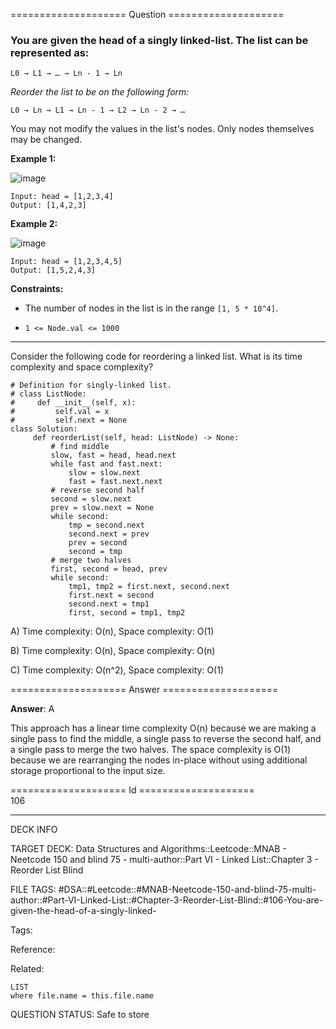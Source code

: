 ==================== Question ====================  

### You are given the head of a singly linked-list. The list can be represented as:

<!-- codeblock-start -->
<pre><code>L0 → L1 → … → Ln - 1 → Ln
</code></pre>
<!-- codeblock-end -->

_Reorder the list to be on the following form:_

<!-- codeblock-start -->
<pre><code>L0 → Ln → L1 → Ln - 1 → L2 → Ln - 2 → …
</code></pre>
<!-- codeblock-end -->

You may not modify the values in the list's nodes. Only nodes themselves may be changed.

**Example 1:**

![image](https://imagedelivery.net/CLfkmk9Wzy8_9HRyug4EVA/034d3a04-1ca6-4c81-8a7a-648658944600/public)

<!-- codeblock-start -->
<pre><code>Input: head = [1,2,3,4]
Output: [1,4,2,3]
</code></pre>
<!-- codeblock-end -->

**Example 2:**

![image](https://imagedelivery.net/CLfkmk9Wzy8_9HRyug4EVA/80f9be46-c7d9-43bb-b072-3bbfd7942500/public)

<!-- codeblock-start -->
<pre><code>Input: head = [1,2,3,4,5]
Output: [1,5,2,4,3]
</code></pre>
<!-- codeblock-end -->

**Constraints:**

- The number of nodes in the list is in the range `[1, 5 * 10^4]`.

- `1 <= Node.val <= 1000`

---

Consider the following code for reordering a linked list. What is its time complexity and space complexity?

<!-- codeblock-start -->
<pre><code class="hljs language-python"><span class="hljs-comment"># Definition for singly-linked list.</span>
<span class="hljs-comment"># class ListNode:</span>
<span class="hljs-comment">#     def __init__(self, x):</span>
<span class="hljs-comment">#         self.val = x</span>
<span class="hljs-comment">#         self.next = None</span>
<span class="hljs-keyword">class</span> <span class="hljs-title class_">Solution</span>:
     <span class="hljs-keyword">def</span> <span class="hljs-title function_">reorderList</span>(<span class="hljs-params">self, head: ListNode</span>) -> <span class="hljs-literal">None</span>:
         <span class="hljs-comment"># find middle</span>
         slow, fast = head, head.<span class="hljs-built_in">next</span>
         <span class="hljs-keyword">while</span> fast <span class="hljs-keyword">and</span> fast.<span class="hljs-built_in">next</span>:
             slow = slow.<span class="hljs-built_in">next</span>
             fast = fast.<span class="hljs-built_in">next</span>.<span class="hljs-built_in">next</span>
         <span class="hljs-comment"># reverse second half</span>
         second = slow.<span class="hljs-built_in">next</span>
         prev = slow.<span class="hljs-built_in">next</span> = <span class="hljs-literal">None</span>
         <span class="hljs-keyword">while</span> second:
             tmp = second.<span class="hljs-built_in">next</span>
             second.<span class="hljs-built_in">next</span> = prev
             prev = second
             second = tmp
         <span class="hljs-comment"># merge two halves</span>
         first, second = head, prev
         <span class="hljs-keyword">while</span> second:
             tmp1, tmp2 = first.<span class="hljs-built_in">next</span>, second.<span class="hljs-built_in">next</span>
             first.<span class="hljs-built_in">next</span> = second
             second.<span class="hljs-built_in">next</span> = tmp1
             first, second = tmp1, tmp2
</code></pre>
<!-- codeblock-end -->

A) Time complexity: O(n), Space complexity: O(1)

B) Time complexity: O(n), Space complexity: O(n)

C) Time complexity: O(n^2), Space complexity: O(1)  

==================== Answer ====================  

**Answer**: A

This approach has a linear time complexity O(n) because we are making a single pass to find the middle, a single pass to reverse the second half, and a single pass to merge the two halves. The space complexity is O(1) because we are rearranging the nodes in-place without using additional storage proportional to the input size.

==================== Id ====================  
106

---

DECK INFO

TARGET DECK: Data Structures and Algorithms::Leetcode::MNAB - Neetcode 150 and blind 75 - multi-author::Part VI - Linked List::Chapter 3 - Reorder List Blind

FILE TAGS: #DSA::#Leetcode::#MNAB-Neetcode-150-and-blind-75-multi-author::#Part-VI-Linked-List::#Chapter-3-Reorder-List-Blind::#106-You-are-given-the-head-of-a-singly-linked-

Tags:

Reference:

Related:

```dataview
LIST
where file.name = this.file.name
```
QUESTION STATUS: Safe to store
